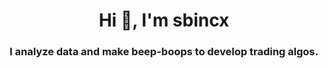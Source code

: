 <h1 align="center">Hi 👋, I'm sbincx</h1>
<h3 align="center">I analyze data and make beep-boops to develop trading algos.</h3>


